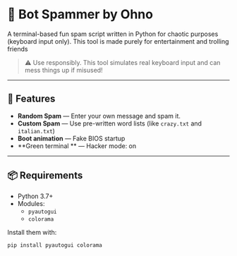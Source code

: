 # 🧠 Bot Spammer by Ohno

A terminal-based fun spam script written in Python for chaotic purposes (keyboard input only). This tool is made purely for entertainment and trolling friends
> ⚠️ Use responsibly. This tool simulates real keyboard input and can mess things up if misused!

---

## 🔧 Features

- **Random Spam** — Enter your own message and spam it.
- **Custom Spam** — Use pre-written word lists (like `crazy.txt` and `italian.txt`)
- **Boot animation** — Fake BIOS startup
- **Green terminal ** — Hacker mode: on 

---

## 📦 Requirements

- Python 3.7+
- Modules:
  - `pyautogui`
  - `colorama`

Install them with:

```bash
pip install pyautogui colorama
